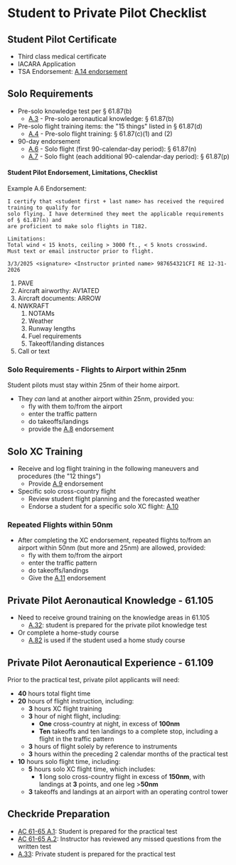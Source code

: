# Student to Private Pilot Checklist

## Student Pilot Certificate

- Third class medical certificate
- IACARA Application
- TSA Endorsement: [A.14 endorsement](/_references/AC-61-65/A.14)

## Solo Requirements

- Pre-solo knowledge test per § 61.87(b)
  - [A.3](/_references/AC-61-65/A.3) - Pre-solo aeronautical knowledge: § 61.87(b)
- Pre-solo flight training items: the "15 things" listed in § 61.87(d)
  - [A.4](/_references/AC-61-65/A.4) - Pre-solo flight training: § 61.87(c)(1) and (2)
- 90-day endorsement
  - [A.6](/_references/AC-61-65/A.6) - Solo flight (first 90-calendar-day period): § 61.87(n)
  - [A.7](/_references/AC-61-65/A.7) - Solo flight (each additional 90-calendar-day period): § 61.87(p)

#### Student Pilot Endorsement, Limitations, Checklist

Example A.6 Endorsement:

```
I certify that <student first + last name> has received the required training to qualify for
solo flying. I have determined they meet the applicable requirements of § 61.87(n) and
are proficient to make solo flights in T182.

Limitations:
Total wind < 15 knots, ceiling > 3000 ft., < 5 knots crosswind.
Must text or email instructor prior to flight.

3/3/2025 <signature> <Instructor printed name> 987654321CFI RE 12-31-2026
```

1. PAVE
2. Aircraft airworthy: AV1ATED
3. Aircraft documents: ARROW
4. NWKRAFT
   1. NOTAMs
   2. Weather
   3. Runway lengths
   4. Fuel requirements
   5. Takeoff/landing distances
5. Call or text

### Solo Requirements - Flights to Airport within 25nm

Student pilots must stay within 25nm of their home airport.

- They _can_ land at another airport within 25nm, provided you:
  - fly with them to/from the airport
  - enter the traffic pattern
  - do takeoffs/landings
  - provide the [A.8](/_references/AC-61-65/A.8) endorsement

## Solo XC Training

- Receive and log flight training in the following maneuvers and procedures (the "12 things")
  - Provide [A.9](/_references/AC-61-65/A.9) endorsement
- Specific solo cross-country flight
  - Review student flight planning and the forecasted weather
  - Endorse a student for a specific solo XC flight: [A.10](/_references/AC-61-65/A.10)

### Repeated Flights within 50nm

- After completing the XC endorsement, repeated flights to/from an airport within 50nm (but more and 25nm) are allowed, provided:
  - fly with them to/from the airport
  - enter the traffic pattern
  - do takeoffs/landings
  - Give the [A.11](/_references/AC-61-65/A.11) endorsement

## Private Pilot Aeronautical Knowledge - 61.105

- Need to receive ground training on the knowledge areas in 61.105
  - [A.32](/_references/AC-61-65/A.32): student is prepared for the private pilot knowledge test
- Or complete a home-study course
  - [A.82](/_references/AC-61-65/A.82) is used if the student used a home study course

## Private Pilot Aeronautical Experience - 61.109

Prior to the practical test, private pilot applicants will need:

- **40** hours total flight time
- **20** hours of flight instruction, including:
  - **3** hours XC flight training
  - **3** hour of night flight, including:
    - **One** cross-country at night, in excess of **100nm**
    - **Ten** takeoffs and ten landings to a complete stop, including a flight in the traffic pattern
  - **3** hours of flight solely by reference to instruments
  - **3** hours within the preceding 2 calendar months of the practical test
- **10** hours solo flight time, including:
  - **5** hours solo XC flight time, which includes:
    - **1** long solo cross-country flight in excess of **150nm**, with landings at **3** points, and one leg &gt;**50nm**
  - **3** takeoffs and landings at an airport with an operating control tower

## Checkride Preparation

- [AC 61-65 A.1](/_references/AC-61-65/A.1): Student is prepared for the practical test
- [AC 61-65 A.2](/_references/AC-61-65/A.2): Instructor has reviewed any missed questions from the written test
- [A.33](/_references/AC-61-65/A.33): Private student is prepared for the practical test
